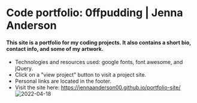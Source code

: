 # Code portfolio: 0ffpudding | Jenna Anderson
#### This site is a portfolio for my coding projects.  It  also contains a short bio, contact info, and some of my artwork.
* Technologies and resources used: google fonts, font awesome, and jQuery.
* Click on a "view project" button to visit a project site.
* Personal links are located in the footer.
* Visit the site here: https://jennaanderson00.github.io/portfolio-site/
![2022-04-18](https://user-images.githubusercontent.com/98507912/163901859-24081fc8-c13c-46c4-ab03-f13704d4a6d7.png)
